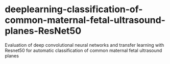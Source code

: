 # deeplearning-classification-of-common-maternal-fetal-ultrasound-planes-ResNet50
Evaluation of deep convolutional neural networks and transfer learning with Resnet50 for automatic classification of common maternal fetal ultrasound planes
